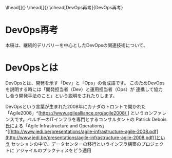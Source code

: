 \lhead[]{}
\rhead[]{}
\chead[DevOps再考]{DevOps再考}

# DevOps再考

本稿は、継続的デリバリーを中心としたDevOpsの関連技術について、

 # DevOpsとは

 DevOpsとは、開発を示す「Dev」と「Ops」の合成語です。
 このためDevOpsを説明する時には「開発担当者（Dev）と運用担当者（Ops）が
 連携して協力し合う開発手法のこと」という説明をされたりします。

DevOpsという言葉が生まれた2008年にカナダのトロントで開かれた
「Agile2008」^[[https://www.agilealliance.org/agile2008/
](https://www.agilealliance.org/agile2008/
)]
というカンファレンスです。ベルギーのITインフラを専門とするコンサルタントの
Patrick Debois氏による「Agile Infrastructure and Operations」^[[http://www.jedi.be/presentations/agile-infrastructure-agile-2008.pdf](http://www.jedi.be/presentations/agile-infrastructure-agile-2008.pdf)]という
セッションの中で、データセンターの移行というインフラ構築のプロジェクトに
アジャイルのプラクティスをどう適用
